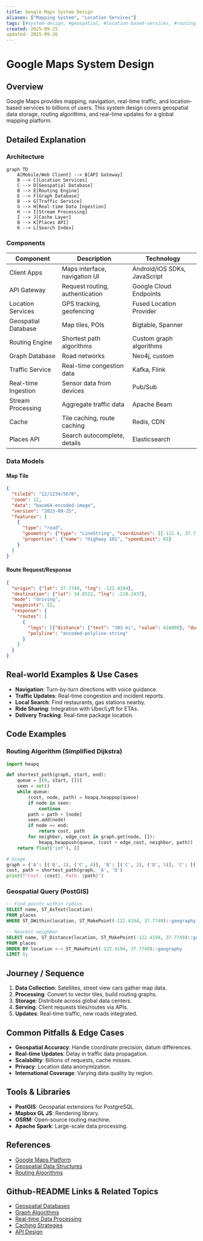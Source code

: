 ```yaml
---
title: Google Maps System Design
aliases: ["Mapping System", "Location Services"]
tags: [#system-design, #geospatial, #location-based-services, #routing]
created: 2025-09-25
updated: 2025-09-26
---
```


# Google Maps System Design

## Overview

Google Maps provides mapping, navigation, real-time traffic, and location-based services to billions of users. This system design covers geospatial data storage, routing algorithms, and real-time updates for a global mapping platform.

## Detailed Explanation

### Architecture

```mermaid
graph TD
    A[Mobile/Web Client] --> B[API Gateway]
    B --> C[Location Services]
    C --> D[Geospatial Database]
    B --> E[Routing Engine]
    E --> F[Graph Database]
    B --> G[Traffic Service]
    G --> H[Real-time Data Ingestion]
    H --> I[Stream Processing]
    I --> J[Cache Layer]
    B --> K[Places API]
    K --> L[Search Index]
```

### Components

| Component | Description | Technology |
|-----------|-------------|------------|
| Client Apps | Maps interface, navigation UI | Android/iOS SDKs, JavaScript |
| API Gateway | Request routing, authentication | Google Cloud Endpoints |
| Location Services | GPS tracking, geofencing | Fused Location Provider |
| Geospatial Database | Map tiles, POIs | Bigtable, Spanner |
| Routing Engine | Shortest path algorithms | Custom graph algorithms |
| Graph Database | Road networks | Neo4j, custom |
| Traffic Service | Real-time congestion data | Kafka, Flink |
| Real-time Ingestion | Sensor data from devices | Pub/Sub |
| Stream Processing | Aggregate traffic data | Apache Beam |
| Cache | Tile caching, route caching | Redis, CDN |
| Places API | Search autocomplete, details | Elasticsearch |

### Data Models

#### Map Tile
```json
{
  "tileId": "12/1234/5678",
  "zoom": 12,
  "data": "base64-encoded-image",
  "version": "2023-09-25",
  "features": [
    {
      "type": "road",
      "geometry": {"type": "LineString", "coordinates": [[-122.4, 37.7], [-122.5, 37.8]]},
      "properties": {"name": "Highway 101", "speedLimit": 65}
    }
  ]
}
```

#### Route Request/Response
```json
{
  "origin": {"lat": 37.7749, "lng": -122.4194},
  "destination": {"lat": 34.0522, "lng": -118.2437},
  "mode": "driving",
  "waypoints": [],
  "response": {
    "routes": [
      {
        "legs": [{"distance": {"text": "383 mi", "value": 616000}, "duration": {"text": "5 hours 45 mins"}}],
        "polyline": "encoded-polyline-string"
      }
    ]
  }
}
```

## Real-world Examples & Use Cases

- **Navigation**: Turn-by-turn directions with voice guidance.
- **Traffic Updates**: Real-time congestion and incident reports.
- **Local Search**: Find restaurants, gas stations nearby.
- **Ride Sharing**: Integration with Uber/Lyft for ETAs.
- **Delivery Tracking**: Real-time package location.

## Code Examples

### Routing Algorithm (Simplified Dijkstra)

```python
import heapq

def shortest_path(graph, start, end):
    queue = [(0, start, [])]
    seen = set()
    while queue:
        (cost, node, path) = heapq.heappop(queue)
        if node in seen:
            continue
        path = path + [node]
        seen.add(node)
        if node == end:
            return cost, path
        for neighbor, edge_cost in graph.get(node, []):
            heapq.heappush(queue, (cost + edge_cost, neighbor, path))
    return float('inf'), []

# Usage
graph = {'A': [('B', 1), ('C', 4)], 'B': [('C', 2), ('D', 5)], 'C': [('D', 1)]}
cost, path = shortest_path(graph, 'A', 'D')
print(f"Cost: {cost}, Path: {path}")
```

### Geospatial Query (PostGIS)

```sql
-- Find points within radius
SELECT name, ST_AsText(location)
FROM places
WHERE ST_DWithin(location, ST_MakePoint(-122.4194, 37.7749)::geography, 1000);

-- Nearest neighbor
SELECT name, ST_Distance(location, ST_MakePoint(-122.4194, 37.7749)::geography) as distance
FROM places
ORDER BY location <-> ST_MakePoint(-122.4194, 37.7749)::geography
LIMIT 5;
```

## Journey / Sequence

1. **Data Collection**: Satellites, street view cars gather map data.
2. **Processing**: Convert to vector tiles, build routing graphs.
3. **Storage**: Distribute across global data centers.
4. **Serving**: Client requests tiles/routes via APIs.
5. **Updates**: Real-time traffic, new roads integrated.

## Common Pitfalls & Edge Cases

- **Geospatial Accuracy**: Handle coordinate precision, datum differences.
- **Real-time Updates**: Delay in traffic data propagation.
- **Scalability**: Billions of requests, cache misses.
- **Privacy**: Location data anonymization.
- **International Coverage**: Varying data quality by region.

## Tools & Libraries

- **PostGIS**: Geospatial extensions for PostgreSQL.
- **Mapbox GL JS**: Rendering library.
- **OSRM**: Open-source routing machine.
- **Apache Spark**: Large-scale data processing.

## References

- [Google Maps Platform](https://developers.google.com/maps)
- [Geospatial Data Structures](https://en.wikipedia.org/wiki/Spatial_database)
- [Routing Algorithms](https://en.wikipedia.org/wiki/Shortest_path_problem)

## Github-README Links & Related Topics

- [Geospatial Databases](system-design/geospatial-databases/README.md)
- [Graph Algorithms](algorithms/graph-algorithms/README.md)
- [Real-time Data Processing](system-design/real-time-data-processing/README.md)
- [Caching Strategies](system-design/caching-strategies/README.md)
- [API Design](system-design/api-design-rest-grpc-openapi/README.md)